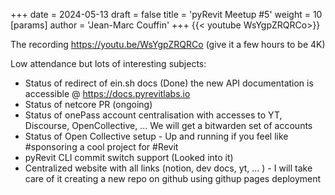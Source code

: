 +++
date = 2024-05-13
draft = false
title = 'pyRevit Meetup #5'
weight = 10
[params]
  author = 'Jean-Marc Couffin'
+++
{{< youtube WsYgpZRQRCo>}}

The recording https://youtu.be/WsYgpZRQRCo (give it a few hours to be 4K)

Low attendance but lots of interesting subjects:
- Status of redirect of ein.sh docs (Done) the new API documentation is accessible @ https://docs.pyrevitlabs.io 
- Status of netcore PR (ongoing)
- Status of onePass account centralisation with accesses to YT, Discourse, OpenCollective, ... We will get a bitwarden set of accounts
- Status of Open Collective setup - Up and running if you feel like 
#sponsoring a cool project for #Revit
- pyRevit CLI commit switch support (Looked into it)
- Centralized website with all links (notion, dev docs, yt, ... ) - I will take care of it creating a new repo on github using githup pages deployment